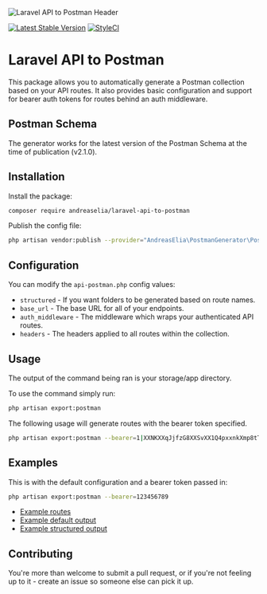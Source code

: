 ![Laravel API to Postman Header](/header.png)

[![Latest Stable Version](https://poser.pugx.org/andreaselia/laravel-api-to-postman/v)](//packagist.org/packages/andreaselia/laravel-api-to-postman)
[![StyleCI](https://github.styleci.io/repos/323709695/shield?branch=master)](https://github.styleci.io/repos/323709695?branch=master)

# Laravel API to Postman

This package allows you to automatically generate a Postman collection based on your API routes. It also provides basic configuration and support for bearer auth tokens for routes behind an auth middleware.

## Postman Schema

The generator works for the latest version of the Postman Schema at the time of publication (v2.1.0).

## Installation

Install the package:

```bash
composer require andreaselia/laravel-api-to-postman
```

Publish the config file:

```bash
php artisan vendor:publish --provider="AndreasElia\PostmanGenerator\PostmanGeneratorServiceProvider" --tag="postman-config"
```

## Configuration

You can modify the `api-postman.php` config values:

- `structured` - If you want folders to be generated based on route names.
- `base_url` - The base URL for all of your endpoints.
- `auth_middleware` - The middleware which wraps your authenticated API routes.
- `headers` - The headers applied to all routes within the collection.

## Usage

The output of the command being ran is your storage/app directory.

To use the command simply run:

```bash
php artisan export:postman
```

The following usage will generate routes with the bearer token specified.

```bash
php artisan export:postman --bearer=1|XXNKXXqJjfzG8XXSvXX1Q4pxxnkXmp8tT8TXXKXX
```

## Examples

This is with the default configuration and a bearer token passed in:

```bash
php artisan export:postman --bearer=123456789
```

- [Example routes](/examples/api.php)
- [Example default output](/examples/2021_02_04_151948_postman.json)
- [Example structured output](/examples/2021_02_04_155327_postman.json)

## Contributing

You're more than welcome to submit a pull request, or if you're not feeling up to it - create an issue so someone else can pick it up.
